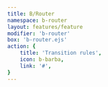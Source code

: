 ```yaml
---
title: B/Router
namespace: b-router
layout: features/feature
modifier: 'b-router'
box: 'b-router.ejs'
action: {
    title: 'Transition rules',
    icon: b-barba,
    link: '#',
}
---
```


